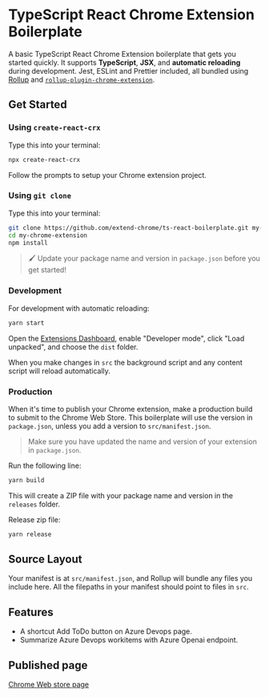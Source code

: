 # TypeScript React Chrome Extension Boilerplate

A basic TypeScript React Chrome Extension boilerplate that gets you started quickly. It supports **TypeScript**, **JSX**, and **automatic reloading** during development. Jest, ESLint and Prettier included, all bundled using [Rollup](https://rollupjs.org/guide/en/) and [`rollup-plugin-chrome-extension`](https://extend-chrome.dev/rollup-plugin).

## Get Started

### Using `create-react-crx`

Type this into your terminal:

```sh
npx create-react-crx
```

Follow the prompts to setup your Chrome extension project.

### Using `git clone`

Type this into your terminal:

```sh
git clone https://github.com/extend-chrome/ts-react-boilerplate.git my-chrome-extension
cd my-chrome-extension
npm install
```

> 🖌️ Update your package name and version in `package.json` before you get started!

### Development

For development with automatic reloading:

```sh
yarn start
```

Open the [Extensions Dashboard](chrome://extensions), enable "Developer mode", click "Load unpacked", and choose the `dist` folder.

When you make changes in `src` the background script and any content script will reload automatically.

### Production

When it's time to publish your Chrome extension, make a production build to submit to the Chrome Web Store. This boilerplate will use the version in `package.json`, unless you add a version to `src/manifest.json`.

> Make sure you have updated the name and version of your extension in `package.json`.

Run the following line:

```sh
yarn build
```

This will create a ZIP file with your package name and version in the `releases`
folder.

Release zip file:
```sh
yarn release
```

## Source Layout

Your manifest is at `src/manifest.json`, and Rollup will bundle any files you
include here. All the filepaths in your manifest should point to files in `src`.

## Features

- A shortcut Add ToDo button on Azure Devops page.
- Summarize Azure Devops workitems with Azure Openai endpoint.

## Published page

[Chrome Web store page](https://chrome.google.com/webstore/detail/pleiecmmeaodngangbbhfjeiigmmfiia)

